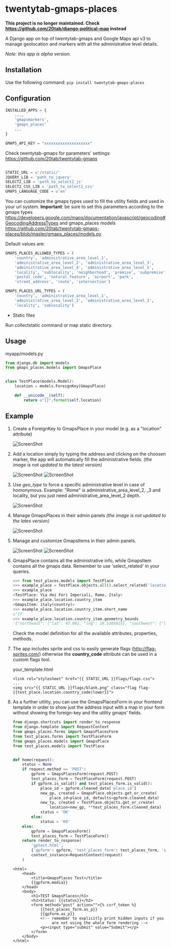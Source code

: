 twentytab-gmaps-places
=====================

**This project is no longer maintained. Check https://github.com/20tab/django-political-map instead**



A Django app on top of twentytab-gmaps and Google Maps api v3 to manage geolocation and markers with all the administrative level details.

*Note: this app is alpha version.*

## Installation

Use the following command: ```pip install twentytab-gmaps-places```

## Configuration

```py
INSTALLED_APPS = {
    ...,
    'gmapsmarkers',
    'gmaps_places'
    ...
}

GMAPS_API_KEY = "xxxxxxxxxxxxxxxxxxxx"

```

Check twentytab-gmaps for parameters' settings:
https://github.com/20tab/twentytab-gmaps

```py

STATIC_URL = u'/static/'
JQUERY_LIB = 'path_to_jquery'
SELECT2_LIB = 'path_to_select2_js'
SELECT2_CSS_LIB = 'path_to_select2_css'
GMAPS_LANGUAGE_CODE = u'en'

```

You can customize the gmaps types used to fill the
utility fields and used in your url system.
**Important**: be sure to set this parameters 
according to the gmaps types
https://developers.google.com/maps/documentation/javascript/geocoding#GeocodingAddressTypes
and gmaps_places models
https://github.com/20tab/twentytab-gmaps-places/blob/master/gmaps_places/models.py

Default values are:
```py
GMAPS_PLACES_ALLOWED_TYPES = ( 
    'country', 'administrative_area_level_1',
    'administrative_area_level_2', 'administrative_area_level_3',
    'administrative_area_level_4', 'administrative_area_level_5',
    'locality', 'sublocality', 'neighborhood', 'premise', 'subpremise',
    'postal_code', 'natural_feature', 'airport', 'park',
    'street_address', 'route', 'intersection')

GMAPS_PLACES_URL_TYPES = ( 
    'country', 'administrative_area_level_1',
    'administrative_area_level_2', 'administrative_area_level_3',
    'locality', 'sublocality')
```


- Static files

Run collectstatic command or map static directory.

## Usage

myapp/models.py
```py
from django.db import models
from gmaps_places.models import GmapsPlace


class TestPlace(models.Model):
    location = models.ForeignKey(GmapsPlace)

    def __unicode__(self):
        return u"{}".format(self.location)
```

## Example
1. Create a ForeignKey to GmapsPlace in your model (e.g. as a "location" attribute)

    ![ScreenShot](https://raw.github.com/20tab/twentytab-gmaps-places/master/img/screenshot1-models.png)

2. Add a location simply by typing the address and clicking on the choosen marker, the app will automatically fill the administrative fields. *(the image is not updated to the latest version)*

    ![ScreenShot](https://raw.github.com/20tab/twentytab-gmaps-places/master/img/screenshot2-address.png)
    ![ScreenShot](https://raw.github.com/20tab/twentytab-gmaps-places/master/img/screenshot2b-address.png)

3. Use *geo_type* to force a specific administrative level in case of homonymous. Example: "Rome" is administrative_area_level_2, _3 and locality, but you just need administrative_area_level_2 depth.

    ![ScreenShot](https://raw.github.com/20tab/twentytab-gmaps-places/master/img/screenshot3-geo_type.png)

4. Manage GmapsPlaces in their admin panels *(the image is not updated to the lates version)*

    ![ScreenShot](https://raw.github.com/20tab/twentytab-gmaps-places/master/img/screenshot4-gmaps_places_admin.png)

5. Manage and customize GmapsItems in their admin panels.

    ![ScreenShot](https://raw.github.com/20tab/twentytab-gmaps-places/master/img/screenshot5-gmaps_items_admin.png)
    ![ScreenShot](https://raw.github.com/20tab/twentytab-gmaps-places/master/img/screenshot5b-gmaps_items_admin.png)

6. GmapsPlace contains all the administrative info, while GmapsItem contains all the gmaps data. Remember to use 'select_related' in your queries.

    ```py
    >>> from test_places.models import TestPlace
    >>> example_place = TestPlace.objects.all().select_related('location', 'location__country_item')[0]
    >>> example_place
    <TestPlace: Via dei Fori Imperiali, Rome, Italy>
    >>> example_place.location.country_item
    <GmapsItem: italy(country)>
    >>> example_place.location.country_item.short_name
    u'IT'
    >>> example_place.location.country_item.geometry_bounds
    '{"northeast": {"lat": 47.092, "lng": 18.5205015}, "southwest": {"lat": 35.4929201, "lng": 6.6267201}}'
    ```
    Check the model definition for all the available attributes, properties, methods.

7. The app includes sprite and css to easily generate flags (http://flag-sprites.com/) otherwise the **country_code** attribute can be used in a custom flags tool.

    your_template.html
    ```django
    <link rel="stylesheet" href="{{ STATIC_URL }}flags/flags.css">
    ...
    <img src="{{ STATIC_URL }}flags/blank.png" class="flag flag-{{test_place.location.country_code|lower}}">
    ```
8. As a further utility, you can use the GmapsPlacesForm in your frontend template in order to show just the address input with a map in your form without showing the foreign-key and the utility gmaps' fields.

    ```py
    from django.shortcuts import render_to_response
    from django.template import RequestContext
    from gmaps_places.forms import GmapsPlacesForm
    from test_places.forms import TestPlaceForm
    from gmaps_places.models import GmapsPlace
    from test_places.models import TestPlace


    def home(request):
        status = None
        if request.method == 'POST':
            gpform = GmapsPlacesForm(request.POST)
            test_places_form = TestPlaceForm(request.POST)
            if gpform.is_valid() and test_places_form.is_valid():
                place_id = gpform.cleaned_data['place_id']
                new_gp, created = GmapsPlace.objects.get_or_create(
                    place_id=place_id, defaults=gpform.cleaned_data)
                new_tp, created = TestPlace.objects.get_or_create(
                    location=new_gp, **test_places_form.cleaned_data)
                status = 'OK'
            else:
                status = 'KO'
        else:
            gpform = GmapsPlacesForm()
            test_places_form = TestPlaceForm()
        return render_to_response(
            'gptest.html',
            {'gpform': gpform, 'test_places_form': test_places_form, 'status': status},
            context_instance=RequestContext(request)
        )
    ```

    ```django
    <html>
        <head>
            <title>GmapsPlaces Test</title>
            {{gpform.media}}
        </head>
        <body>
            <h1>TEST GmapsPlaces</h1>
            <h2>Status: {{status}}</h2>
            <form method="post" action="">{% csrf_token %}
                {{test_places_form.as_p}}
                {{gpform.as_p}}
                <!-- remember to explicitly print hidden inputs if you
                     are not using the whole form rendering -->
                <p><input type="submit" value="Submit"></p>
            </form>
        </body>
    </html>
    ```

